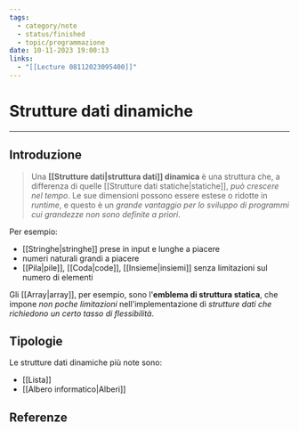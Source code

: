 ```yaml
---
tags:
  - category/note
  - status/finished
  - topic/programmazione
date: 10-11-2023 19:00:13
links:
  - "[[Lecture 08112023095400]]"
---
```

# Strutture dati dinamiche
---
## Introduzione
> Una **[[Strutture dati|struttura dati]] dinamica** è una struttura che, a differenza di quelle [[Strutture dati statiche|statiche]], _può crescere nel tempo_. Le sue dimensioni possono essere estese o ridotte in _runtime_, e questo è un _grande vantaggio per lo sviluppo di programmi cui grandezze non sono definite a priori_.

Per esempio:
- [[Stringhe|stringhe]] prese in input e lunghe a piacere
- numeri naturali grandi a piacere
- [[Pila|pile]], [[Coda|code]], [[Insieme|insiemi]] senza limitazioni sul numero di elementi

Gli [[Array|array]], per esempio, sono l'**emblema di struttura statica**, che impone _non poche limitazioni_ nell'implementazione di _strutture dati che richiedono un certo tasso di flessibilità_.

## Tipologie
Le strutture dati dinamiche più note sono:
- [[Lista]]
- [[Albero informatico|Alberi]]

## Referenze